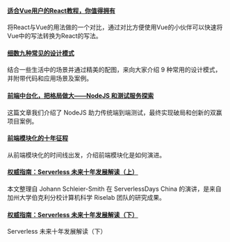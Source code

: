 #### [适合Vue用户的React教程，你值得拥有](https://juejin.im/post/6881395120617291783)
将React与Vue的用法做的一个对比，通过对比方便使用Vue的小伙伴可以快速将Vue中的写法转换为React的写法。

#### [细数九种常见的设计模式](https://mp.weixin.qq.com/s/WkF4laAY_PuExCjO0xkECw)
结合一些生活中的场景并通过精美的配图，来向大家介绍 9 种常用的设计模式，并附带代码和应用场景及案例。

#### [前端中台化，把格局做大——NodeJS 和测试服务探索](https://mp.weixin.qq.com/s/3Ukere2IY8T624WRFgspWg)
这篇文章我们介绍了 NodeJS 助力传统端到端测试，最终实现破局和创新的双赢项目案例。

#### [前端模块化的十年征程](https://mp.weixin.qq.com/s/oYQf_m-TvH2txc1AfAvtsA)
从前端模块化的时间线出发，介绍前端模块化是如何演进。

#### [权威指南：Serverless 未来十年发展解读（上）](https://mp.weixin.qq.com/s/AqO8ao4bVBwmRGf4wdK09g)
本文整理自 Johann Schleier-Smith 在 ServerlessDays China 的演讲，是来自加州大学伯克利分校计算机科学 Riselab 团队的研究成果。

#### [权威指南：Serverless 未来十年发展解读（下）](https://mp.weixin.qq.com/s/dLxqZyHGC1K2sz-bYcPrNg)
Serverless 未来十年发展解读（下）